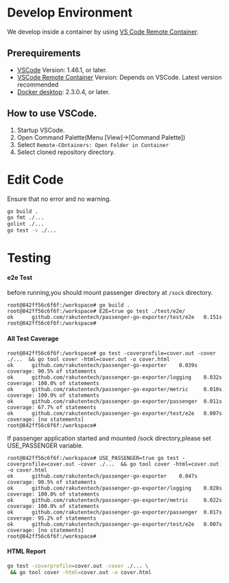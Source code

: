 # Develop Environment

We develop inside a container by using [VS Code Remote Container](https://code.visualstudio.com/docs/remote/containers).

## Prerequirements

- [VSCode](https://github.com/microsoft/vscode) Version: 1.46.1, or later.
- [VSCode Remote Container](https://marketplace.visualstudio.com/items?itemName=ms-vscode-remote.remote-containers) Version: Depends on VSCode. Latest version recommended
- [Docker desktop](https://www.docker.com/products/docker-desktop): 2.3.0.4, or later.

## How to use VSCode.

1. Startup VSCode.
2. Open Command Palette(Menu [View]->[Command Palette])
3. Select `Remote-COntainers: Open Folder in Container`
4. Select cloned repository directory.

# Edit Code

Ensure that no error and no warning.

```bash
go build . 
go fmt ./...  
golint ./...
go test -v ./...
```

# Testing

#### e2e Test

before running,you should mount passenger directory at `/sock` directory.

```
root@842ff56c6f6f:/workspace# go build .
root@842ff56c6f6f:/workspace# E2E=true go test ./test/e2e/
ok      github.com/rakutentech/passenger-go-exporter/test/e2e   0.151s
root@842ff56c6f6f:/workspace# 
```

#### All Test Caverage

```
root@842ff56c6f6f:/workspace# go test -coverprofile=cover.out -cover ./...  && go tool cover -html=cover.out -o cover.html
ok      github.com/rakutentech/passenger-go-exporter    0.039s  coverage: 90.5% of statements
ok      github.com/rakutentech/passenger-go-exporter/logging    0.032s  coverage: 100.0% of statements
ok      github.com/rakutentech/passenger-go-exporter/metric     0.010s  coverage: 100.0% of statements
ok      github.com/rakutentech/passenger-go-exporter/passenger  0.011s  coverage: 67.7% of statements
ok      github.com/rakutentech/passenger-go-exporter/test/e2e   0.007s  coverage: [no statements]
root@842ff56c6f6f:/workspace# 
```

If passenger application started and mounted /sock directory,please set USE_PASSENGER variable.

```
root@842ff56c6f6f:/workspace# USE_PASSENGER=true go test -coverprofile=cover.out -cover ./...  && go tool cover -html=cover.out -o cover.html
ok      github.com/rakutentech/passenger-go-exporter    0.047s  coverage: 90.5% of statements
ok      github.com/rakutentech/passenger-go-exporter/logging    0.028s  coverage: 100.0% of statements
ok      github.com/rakutentech/passenger-go-exporter/metric     0.022s  coverage: 100.0% of statements
ok      github.com/rakutentech/passenger-go-exporter/passenger  0.017s  coverage: 95.2% of statements
ok      github.com/rakutentech/passenger-go-exporter/test/e2e   0.007s  coverage: [no statements]
root@842ff56c6f6f:/workspace# 
```

#### HTML Report

```bash
go test -coverprofile=cover.out -cover ./... \
 && go tool cover -html=cover.out -o cover.html
```

